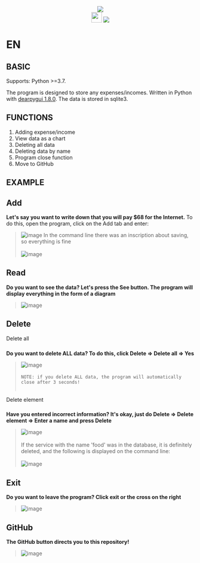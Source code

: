 <div id="header" align="center">

  <img src="https://warehouse-camo.ingress.cmh1.psfhosted.org/d0853aaef517f065933f6155da5bf797a8416d5c/68747470733a2f2f7261772e67697468756275736572636f6e74656e742e636f6d2f686f666673746164742f4465617250794775692f6173736574732f726561646d652f6470675f6c6f676f5f627574746f6e2e706e67" width="auto" height ="auto" />
  <br>
  <img src="http://ForTheBadge.com/images/badges/made-with-python.svg" width="auto" height ="28" />
  <img src ="https://img.shields.io/badge/SQLite-07405E?style=for-the-badge&logo=sqlite&logoColor=white" />
</div>

EN
==

BASIC
--
Supports: Python >=3.7.

The program is designed to store any expenses/incomes. Written in Python with [dearpygui 1.8.0](https://dearpygui.readthedocs.io/en/latest/index.html). The data is stored in sqlite3.

FUNCTIONS
--
1. Adding expense/income
2. View data as a chart
3. Deleting all data
4. Deleting data by name
5. Program close function
6. Move to GitHub

EXAMPLE
--

Add
--

**Let's say you want to write down that you will pay $68 for the Internet.**
To do this, open the program, click on the Add tab and enter:
>![image](https://user-images.githubusercontent.com/79650307/215337669-4953f730-3751-4f1e-9f9f-b8d230da2217.png)
>In the command line there was an inscription about saving, so everything is fine
<br/><br/>
>![image](https://user-images.githubusercontent.com/79650307/215336481-1cf0a9e2-2cb2-47a4-8278-c5109b0559b5.png)

Read
--

**Do you want to see the data? Let's press the See button. The program will display everything in the form of a diagram**
>![image](https://user-images.githubusercontent.com/79650307/215337709-6b89f342-5b55-486e-8891-3a8587d52449.png)

Delete
--

Delete all
###

**Do you want to delete ALL data? To do this, click Delete => Delete all => Yes**
>![image](https://user-images.githubusercontent.com/79650307/215337748-9bfd3489-8a20-4352-b5f9-d52302d8ae71.png)
<br/><br/>
>`NOTE: if you delete ALL data, the program will automatically close after 3 seconds!`
<br/><br/>

Delete element
###

**Have you entered incorrect information? It's okay, just do Delete => Delete element => Enter a name and press Delete**

>![image](https://user-images.githubusercontent.com/79650307/215337795-d98a9b93-0977-4003-bfe6-bb2c297ad8c4.png)
<br/><br/>
>If the service with the name 'food' was in the database, it is definitely deleted, and the following is displayed on the command line:
<br/><br/>
>![image](https://user-images.githubusercontent.com/79650307/215337357-816ad8bd-1b78-4d4b-a458-ab35a97495db.png)

Exit
--

**Do you want to leave the program? Click exit or the cross on the right**

>![image](https://user-images.githubusercontent.com/79650307/215337898-a14008a2-6ba7-4819-af8a-13434afc8ff4.png)

GitHub
--
**The GitHub button directs you to this repository!**
>![image](https://user-images.githubusercontent.com/79650307/215337919-cf94140f-741b-4688-b32c-53d0c23e17e7.png)

